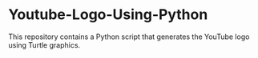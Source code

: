 # Youtube-Logo-Using-Python
This repository contains a Python script that generates the YouTube logo using Turtle graphics.
